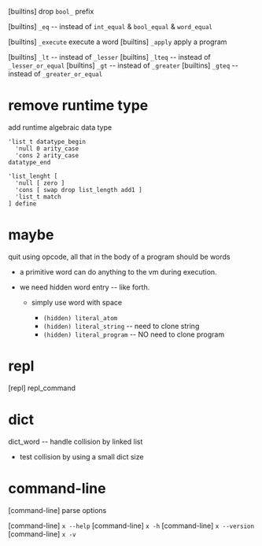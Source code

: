 [builtins] drop `bool_` prefix

[builtins] `_eq` -- instead of `int_equal` & `bool_equal` & `word_equal`

[builtins] `_execute` execute a word
[builtins] `_apply` apply a program

[builtins] `_lt` -- instead of `_lesser`
[builtins] `_lteq` -- instead of `_lesser_or_equal`
[builtins] `_gt` -- instead of `_greater`
[builtins] `_gteq` -- instead of `_greater_or_equal`

# remove runtime type

add runtime algebraic data type

```
'list_t datatype_begin
  'null 0 arity_case
  'cons 2 arity_case
datatype_end
```

```
'list_lenght [
  'null [ zero ]
  'cons [ swap drop list_length add1 ]
  'list_t match
] define
```

# maybe

quit using opcode, all that in the body of a program should be words

- a primitive word can do anything to the vm during execution.

- we need hidden word entry -- like forth.

  - simply use word with space

    - `(hidden) literal_atom`
    - `(hidden) literal_string` -- need to clone string
    - `(hidden) literal_program` -- NO need to clone program

# repl

[repl] repl_command

# dict

dict_word -- handle collision by linked list

- test collision by using a small dict size

# command-line

[command-line] parse options

[command-line] `x --help`
[command-line] `x -h`
[command-line] `x --version`
[command-line] `x -v`
